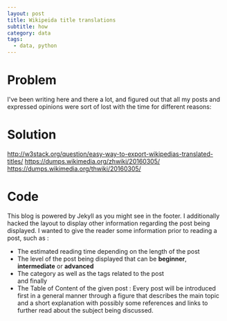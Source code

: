 ```yaml
---
layout: post
title: Wikipeida title translations
subtitle: how
category: data
tags:
  - data, python
---
```


# Problem

I've been writing here and there a lot, and figured out that all my posts and expressed opinions were sort of lost with the time for different reasons:

# Solution

http://w3stack.org/question/easy-way-to-export-wikipedias-translated-titles/
https://dumps.wikimedia.org/zhwiki/20160305/
https://dumps.wikimedia.org/thwiki/20160305/

# Code

This blog is powered by Jekyll as you might see in the footer. I additionally hacked the layout to display other information regarding the post being displayed. I wanted to give the reader some information prior to reading a post, such as :

- The estimated reading time depending on the length of the post
- The level of the post being displayed that can be **beginner**, **intermediate** or **advanced**
- The category as well as the tags related to the post  
and finally
- The Table of Content of the given post : Every post will be introduced first in a general manner through a figure that describes the main topic and a short explanation with possibly some references and links to further read about the subject being discussed.

